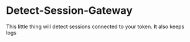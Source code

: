 # Detect-Session-Gateway
This little thing will detect sessions connected to your token. It also keeps logs
